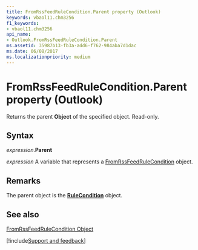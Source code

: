 ```yaml
---
title: FromRssFeedRuleCondition.Parent property (Outlook)
keywords: vbaol11.chm3256
f1_keywords:
- vbaol11.chm3256
api_name:
- Outlook.FromRssFeedRuleCondition.Parent
ms.assetid: 35987b13-fb3a-add6-f762-984aba7d1dac
ms.date: 06/08/2017
ms.localizationpriority: medium
---
```



# FromRssFeedRuleCondition.Parent property (Outlook)

Returns the parent **Object** of the specified object. Read-only.


## Syntax

_expression_.**Parent**

_expression_ A variable that represents a [FromRssFeedRuleCondition](Outlook.FromRssFeedRuleCondition.md) object.


## Remarks

The parent object is the **[RuleCondition](Outlook.RuleCondition.md)** object.


## See also


[FromRssFeedRuleCondition Object](Outlook.FromRssFeedRuleCondition.md)

[!include[Support and feedback](~/includes/feedback-boilerplate.md)]